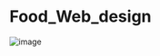 # Food_Web_design
![image](https://user-images.githubusercontent.com/65547230/105676877-ce87c400-5ef3-11eb-9dea-1ef5282ea9b6.png)
